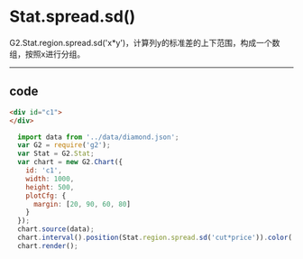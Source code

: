 # Stat.spread.sd() 

G2.Stat.region.spread.sd('x*y')，计算列y的标准差的上下范围，构成一个数组，按照x进行分组。

----

## code

```html
<div id="c1">
</div>
```

```js
  import data from '../data/diamond.json';
  var G2 = require('g2');
  var Stat = G2.Stat;
  var chart = new G2.Chart({
    id: 'c1',
    width: 1000,
    height: 500,
    plotCfg: {
      margin: [20, 90, 60, 80]
    }
  });
  chart.source(data);
  chart.interval().position(Stat.region.spread.sd('cut*price')).color('cut');
  chart.render();
```
